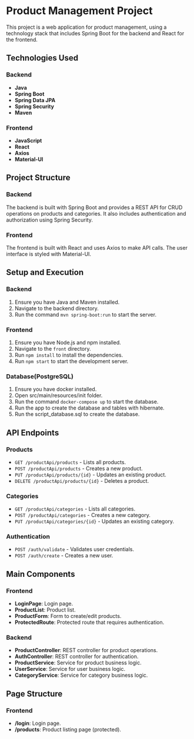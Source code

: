 # Product Management Project

This project is a web application for product management, using a technology stack that includes
Spring Boot for the backend and React for the frontend.

## Technologies Used

### Backend

- **Java**
- **Spring Boot**
- **Spring Data JPA**
- **Spring Security**
- **Maven**

### Frontend

- **JavaScript**
- **React**
- **Axios**
- **Material-UI**

## Project Structure

### Backend

The backend is built with Spring Boot and provides a REST API for CRUD operations on products and
categories. It also includes authentication and authorization using Spring Security.

### Frontend

The frontend is built with React and uses Axios to make API calls. The user interface is styled with
Material-UI.

## Setup and Execution

### Backend

1. Ensure you have Java and Maven installed.
2. Navigate to the backend directory.
3. Run the command `mvn spring-boot:run` to start the server.

### Frontend

1. Ensure you have Node.js and npm installed.
2. Navigate to the `front` directory.
3. Run `npm install` to install the dependencies.
4. Run `npm start` to start the development server.

### Database(PostgreSQL)
1. Ensure you have docker installed.
2. Open src/main/resources/init folder.
3. Run the command `docker-compose up` to start the database.
4. Run the app to create the database and tables with hibernate.
5. Run the script_database.sql to create the database.


## API Endpoints

### Products

- `GET /productApi/products` - Lists all products.
- `POST /productApi/products` - Creates a new product.
- `PUT /productApi/products/{id}` - Updates an existing product.
- `DELETE /productApi/products/{id}` - Deletes a product.

### Categories

- `GET /productApi/categories` - Lists all categories.
- `POST /productApi/categories` - Creates a new category.
- `PUT /productApi/categories/{id}` - Updates an existing category.

### Authentication

- `POST /auth/validate` - Validates user credentials.
- `POST /auth/create` - Creates a new user.

## Main Components

### Frontend

- **LoginPage**: Login page.
- **ProductList**: Product list.
- **ProductForm**: Form to create/edit products.
- **ProtectedRoute**: Protected route that requires authentication.

### Backend

- **ProductController**: REST controller for product operations.
- **AuthController**: REST controller for authentication.
- **ProductService**: Service for product business logic.
- **UserService**: Service for user business logic.
- **CategoryService**: Service for category business logic.

## Page Structure

### Frontend

- **/login**: Login page.
- **/products**: Product listing page (protected).
